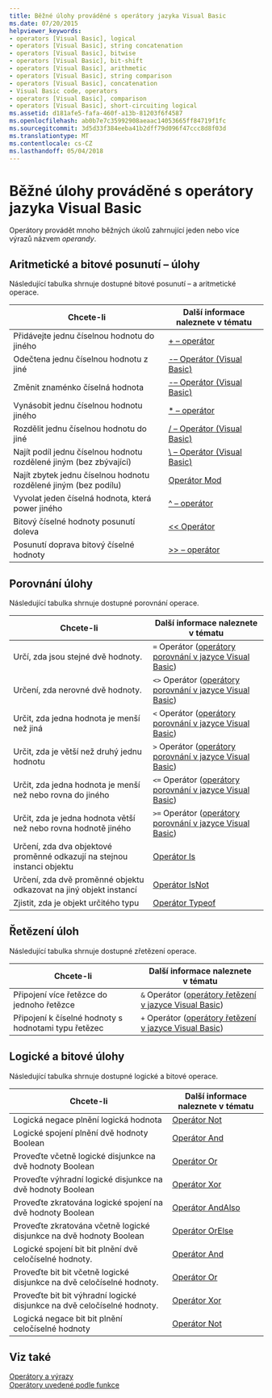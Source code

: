 ```yaml
---
title: Běžné úlohy prováděné s operátory jazyka Visual Basic
ms.date: 07/20/2015
helpviewer_keywords:
- operators [Visual Basic], logical
- operators [Visual Basic], string concatenation
- operators [Visual Basic], bitwise
- operators [Visual Basic], bit-shift
- operators [Visual Basic], arithmetic
- operators [Visual Basic], string comparison
- operators [Visual Basic], concatenation
- Visual Basic code, operators
- operators [Visual Basic], comparison
- operators [Visual Basic], short-circuiting logical
ms.assetid: d181afe5-fafa-460f-a13b-81203f6f4587
ms.openlocfilehash: ab0b7e7c35992908aeaac14053665ff84719f1fc
ms.sourcegitcommit: 3d5d33f384eeba41b2dff79d096f47ccc8d8f03d
ms.translationtype: MT
ms.contentlocale: cs-CZ
ms.lasthandoff: 05/04/2018
---
```

# <a name="common-tasks-performed-with-visual-basic-operators"></a>Běžné úlohy prováděné s operátory jazyka Visual Basic
Operátory provádět mnoho běžných úkolů zahrnující jeden nebo více výrazů názvem *operandy*.  
  
## <a name="arithmetic-and-bit-shift-tasks"></a>Aritmetické a bitové posunutí – úlohy  
 Následující tabulka shrnuje dostupné bitové posunutí – a aritmetické operace.  
  
|Chcete-li|Další informace naleznete v tématu|  
|---|---|  
|Přidávejte jednu číselnou hodnotu do jiného|[+ – operátor](../../../../visual-basic/language-reference/operators/addition-operator.md)|  
|Odečtena jednu číselnou hodnotu z jiné|[-– Operátor (Visual Basic)](../../../../visual-basic/language-reference/operators/subtraction-operator.md)|  
|Změnit znaménko číselná hodnota|[-– Operátor (Visual Basic)](../../../../visual-basic/language-reference/operators/subtraction-operator.md)|  
|Vynásobit jednu číselnou hodnotu jiného|[* – operátor](../../../../visual-basic/language-reference/operators/multiplication-operator.md)|  
|Rozdělit jednu číselnou hodnotu do jiné|[/ – Operátor (Visual Basic)](../../../../visual-basic/language-reference/operators/floating-point-division-operator.md)|  
|Najít podíl jednu číselnou hodnotu rozdělené jiným (bez zbývající)|[\ – Operátor (Visual Basic)](../../../../visual-basic/language-reference/operators/integer-division-operator.md)|  
|Najít zbytek jednu číselnou hodnotu rozdělené jiným (bez podílu)|[Operátor Mod](../../../../visual-basic/language-reference/operators/mod-operator.md)|  
|Vyvolat jeden číselná hodnota, která power jiného|[^ – operátor](../../../../visual-basic/language-reference/operators/exponentiation-operator.md)|  
|Bitový číselné hodnoty posunutí doleva|[<\< Operátor](../../../../visual-basic/language-reference/operators/left-shift-operator.md)|  
|Posunutí doprava bitový číselné hodnoty|[>> – operátor](../../../../visual-basic/language-reference/operators/right-shift-operator.md)|  
  
## <a name="comparison-tasks"></a>Porovnání úlohy  
 Následující tabulka shrnuje dostupné porovnání operace.  
  
|Chcete-li|Další informace naleznete v tématu|  
|---|---|  
|Určí, zda jsou stejné dvě hodnoty.|`=` Operátor ([operátory porovnání v jazyce Visual Basic](../../../../visual-basic/programming-guide/language-features/operators-and-expressions/comparison-operators.md))|  
|Určení, zda nerovné dvě hodnoty.|`<>` Operátor ([operátory porovnání v jazyce Visual Basic](../../../../visual-basic/programming-guide/language-features/operators-and-expressions/comparison-operators.md))|  
|Určit, zda jedna hodnota je menší než jiná|`<` Operátor ([operátory porovnání v jazyce Visual Basic](../../../../visual-basic/programming-guide/language-features/operators-and-expressions/comparison-operators.md))|  
|Určit, zda je větší než druhý jednu hodnotu|`>` Operátor ([operátory porovnání v jazyce Visual Basic](../../../../visual-basic/programming-guide/language-features/operators-and-expressions/comparison-operators.md))|  
|Určit, zda jedna hodnota je menší než nebo rovna do jiného|`<=` Operátor ([operátory porovnání v jazyce Visual Basic](../../../../visual-basic/programming-guide/language-features/operators-and-expressions/comparison-operators.md))|  
|Určit, zda je jedna hodnota větší než nebo rovna hodnotě jiného|`>=` Operátor ([operátory porovnání v jazyce Visual Basic](../../../../visual-basic/programming-guide/language-features/operators-and-expressions/comparison-operators.md))|  
|Určení, zda dva objektové proměnné odkazují na stejnou instanci objektu|[Operátor Is](../../../../visual-basic/language-reference/operators/is-operator.md)|  
|Určení, zda dvě proměnné objektu odkazovat na jiný objekt instancí|[Operátor IsNot](../../../../visual-basic/language-reference/operators/isnot-operator.md)|  
|Zjistit, zda je objekt určitého typu|[Operátor Typeof](../../../../visual-basic/language-reference/operators/typeof-operator.md)|  
  
## <a name="concatenation-tasks"></a>Řetězení úloh  
 Následující tabulka shrnuje dostupné zřetězení operace.  
  
|Chcete-li|Další informace naleznete v tématu|  
|---|---|  
|Připojení více řetězce do jednoho řetězce|`&` Operátor ([operátory řetězení v jazyce Visual Basic](../../../../visual-basic/programming-guide/language-features/operators-and-expressions/concatenation-operators.md))|  
|Připojení k číselné hodnoty s hodnotami typu řetězec|`+` Operátor ([operátory řetězení v jazyce Visual Basic](../../../../visual-basic/programming-guide/language-features/operators-and-expressions/concatenation-operators.md))|  
  
## <a name="logical-and-bitwise-tasks"></a>Logické a bitové úlohy  
 Následující tabulka shrnuje dostupné logické a bitové operace.  
  
|Chcete-li|Další informace naleznete v tématu|  
|---|---|  
|Logická negace plnění logická hodnota|[Operátor Not](../../../../visual-basic/language-reference/operators/not-operator.md)|  
|Logické spojení plnění dvě hodnoty Boolean|[Operátor And](../../../../visual-basic/language-reference/operators/and-operator.md)|  
|Proveďte včetně logické disjunkce na dvě hodnoty Boolean|[Operátor Or](../../../../visual-basic/language-reference/operators/or-operator.md)|  
|Proveďte výhradní logické disjunkce na dvě hodnoty Boolean|[Operátor Xor](../../../../visual-basic/language-reference/operators/xor-operator.md)|  
|Proveďte zkratována logické spojení na dvě hodnoty Boolean|[Operátor AndAlso](../../../../visual-basic/language-reference/operators/andalso-operator.md)|  
|Proveďte zkratována včetně logické disjunkce na dvě hodnoty Boolean|[Operátor OrElse](../../../../visual-basic/language-reference/operators/orelse-operator.md)|  
|Logické spojení bit bit plnění dvě celočíselné hodnoty.|[Operátor And](../../../../visual-basic/language-reference/operators/and-operator.md)|  
|Proveďte bit bit včetně logické disjunkce na dvě celočíselné hodnoty.|[Operátor Or](../../../../visual-basic/language-reference/operators/or-operator.md)|  
|Proveďte bit bit výhradní logické disjunkce na dvě celočíselné hodnoty.|[Operátor Xor](../../../../visual-basic/language-reference/operators/xor-operator.md)|  
|Logická negace bit bit plnění celočíselné hodnoty|[Operátor Not](../../../../visual-basic/language-reference/operators/not-operator.md)|  
  
## <a name="see-also"></a>Viz také  
 [Operátory a výrazy](../../../../visual-basic/programming-guide/language-features/operators-and-expressions/index.md)  
 [Operátory uvedené podle funkce](../../../../visual-basic/language-reference/operators/operators-listed-by-functionality.md)
